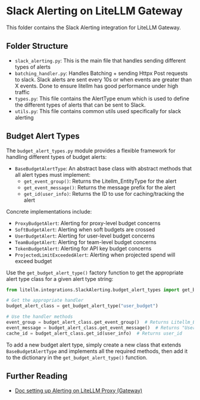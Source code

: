 # Slack Alerting on LiteLLM Gateway 

This folder contains the Slack Alerting integration for LiteLLM Gateway. 

## Folder Structure 

- `slack_alerting.py`: This is the main file that handles sending different types of alerts
- `batching_handler.py`: Handles Batching + sending Httpx Post requests to slack. Slack alerts are sent every 10s or when events are greater than X events. Done to ensure litellm has good performance under high traffic
- `types.py`: This file contains the AlertType enum which is used to define the different types of alerts that can be sent to Slack.
- `utils.py`: This file contains common utils used specifically for slack alerting

## Budget Alert Types

The `budget_alert_types.py` module provides a flexible framework for handling different types of budget alerts:

- `BaseBudgetAlertType`: An abstract base class with abstract methods that all alert types must implement:
  - `get_event_group()`: Returns the Litellm_EntityType for the alert
  - `get_event_message()`: Returns the message prefix for the alert
  - `get_id(user_info)`: Returns the ID to use for caching/tracking the alert

Concrete implementations include:
- `ProxyBudgetAlert`: Alerting for proxy-level budget concerns
- `SoftBudgetAlert`: Alerting when soft budgets are crossed
- `UserBudgetAlert`: Alerting for user-level budget concerns
- `TeamBudgetAlert`: Alerting for team-level budget concerns
- `TokenBudgetAlert`: Alerting for API key budget concerns
- `ProjectedLimitExceededAlert`: Alerting when projected spend will exceed budget

Use the `get_budget_alert_type()` factory function to get the appropriate alert type class for a given alert type string:

```python
from litellm.integrations.SlackAlerting.budget_alert_types import get_budget_alert_type

# Get the appropriate handler
budget_alert_class = get_budget_alert_type("user_budget")

# Use the handler methods
event_group = budget_alert_class.get_event_group()  # Returns Litellm_EntityType.USER
event_message = budget_alert_class.get_event_message()  # Returns "User Budget: "
cache_id = budget_alert_class.get_id(user_info)  # Returns user_id
```

To add a new budget alert type, simply create a new class that extends `BaseBudgetAlertType` and implements all the required methods, then add it to the dictionary in the `get_budget_alert_type()` function.

## Further Reading
- [Doc setting up Alerting on LiteLLM Proxy (Gateway)](https://docs.litellm.ai/docs/proxy/alerting)